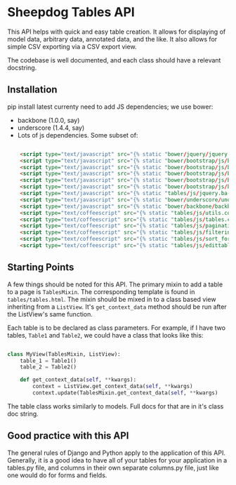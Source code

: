 # Sheepdog Tables API

This API helps with quick and easy table creation.  It allows for
displaying of model data, arbitrary data, annotated data, and the like.  It also
allows for simple CSV exporting via a CSV export view.

The codebase is well documented, and each class should have a relevant
docstring.

## Installation

pip install latest
currenty need to add JS dependencies; we use bower:
 - backbone (1.0.0, say)
 - underscore (1.4.4, say)
 - Lots of js dependencies.  Some subset of:

```html

    <script type="text/javascript" src="{% static "bower/jquery/jquery.min.js" %}"></script>
    <script type="text/javascript" src="{% static "bower/bootstrap/js/bootstrap-collapse.js" %}"></script>
    <script type="text/javascript" src="{% static "bower/bootstrap/js/bootstrap-dropdown.js" %}"></script>
    <script type="text/javascript" src="{% static "bower/bootstrap/js/bootstrap-alert.js" %}"></script>
    <script type="text/javascript" src="{% static "bower/bootstrap/js/bootstrap-tooltip.js" %}"></script>
    <script type="text/javascript" src="{% static "bower/bootstrap/js/bootstrap-modal.js" %}"></script>
    <script type="text/javascript" src="{% static "tables/js/jquery.ba-bbq.js" %}"></script>
    <script type="text/javascript" src="{% static "bower/underscore/underscore.js" %}"></script>
    <script type="text/javascript" src="{% static "bower/backbone/backbone.js" %}"></script>
    <script type="text/coffeescript" src="{% static "tables/js/utils.coffee" %}"></script>
    <script type="text/coffeescript" src="{% static "tables/js/tables.coffee" %}"></script>
    <script type="text/coffeescript" src="{% static "tables/js/pagination.coffee" %}"></script>
    <script type="text/coffeescript" src="{% static "tables/js/filtering.coffee" %}"></script>
    <script type="text/coffeescript" src="{% static "tables/js/sort_form.coffee" %}"></script>
    <script type="text/coffeescript" src="{% static "tables/js/edittable.coffee" %}"></script>

```

## Starting Points

A few things should be noted for this API.  The primary mixin to add a table to
a page is ```TablesMixin```.  The corresponding template is found in
```tables/tables.html```.  The mixin should be mixed in to a class based view
inheriting from a ```ListView```.  It's ```get_context_data``` method should be 
run after the ListView's same function.

Each table is to be declared as class parameters.  For example, if I have two
tables, ```Table1``` and ```Table2```, we could have a class that looks like
this:

```python

class MyView(TablesMixin, ListView):
    table_1 = Table1()
    table_2 = Table2()

    def get_context_data(self, **kwargs):
        context = ListView.get_context_data(self, **kwargs)
        context.update(TablesMixin.get_context_data(self, **kwargs)

```

The table class works similarly to models.  Full docs for that are in it's class
doc string.

## Good practice with this API

The general rules of Django and Python apply to the application of this API.
Generally, it is a good idea to have all of your tables for your application in
a tables.py file, and columns in their own separate columns.py file, just like
one would do for forms and fields.
